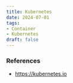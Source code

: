 ```yaml
---
title: Kubernetes
date: 2024-07-01
tags:
- Container
- Kubernetes
draft: false
---
```




### References
- https://kubernetes.io
